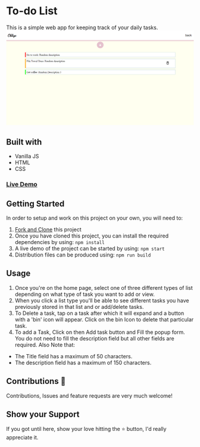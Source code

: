 # To-do List
This is a simple web app for keeping track of your daily tasks.
![screenshot](./src/Screenshot.png)
## Built with
* Vanilla JS
* HTML
* CSS
### [Live Demo]()
## Getting Started
In order to setup and work on this project on your own, you will need to:
1. [Fork and Clone](https://docs.github.com/en/desktop/contributing-and-collaborating-using-github-desktop/adding-and-cloning-repositories/cloning-and-forking-repositories-from-github-desktop) this project
2. Once you have cloned this project, you can install the required dependencies by using: ```npm install```
3. A live demo of the project can be started by using: ```npm start```
4. Distribution files can be produced using: ```npm run build```
## Usage
1. Once you're on the home page, select one of three different types of list depending on what type of task you want to add or view.
2. When you click a list type you'll be able to see different tasks you have previously stored in that list and or add/delete tasks.
3. To Delete a task, tap on a task after which it will expand and a button with a 'bin' icon will appear. Click on the bin Icon to delete that particular task.
4. To add a Task, Click on then Add task button and Fill the popup form. You do not need to fill the description field but all other fields are required.
Also Note that:
* The Title field has a maximum of 50 characters.
* The description field has a maximum of 150 characters.
## Contributions 🤝
Contributions, Issues and feature requests are very much welcome!
## Show your Support
If you got until here, show your love hitting the ⭐️ button, I'd really appreciate it.